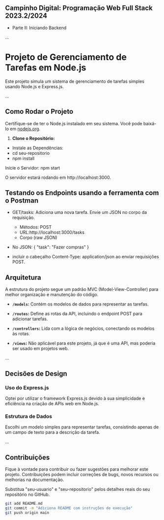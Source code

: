 ## Campinho Digital: Programação Web Full Stack 2023.2/2024 
- Parte II: Iniciando Backend
  
...

# Projeto de Gerenciamento de Tarefas em Node.js

Este projeto simula um sistema de gerenciamento de tarefas simples usando Node.js e Express.js.

...

## Como Rodar o Projeto

Certifique-se de ter o Node.js instalado em seu sistema. Você pode baixá-lo em [nodejs.org](https://nodejs.org/).

1. **Clone o Repositório:**

- Instale as Dependências:
- cd seu-repositorio
- npm install

Inicie o Servidor:
npm start

O servidor estará rodando em http://localhost:3000.

## Testando os Endpoints usando a ferramenta com o Postman

- GET/tasks: Adiciona uma nova tarefa. Envie um JSON no corpo da requisição.
  - Métodos: POST
  - URL:http://localhost:3000/tasks
  - Corpo (raw JSON)

- No JSON:
{
  "task": "Fazer compras"
}

- incluir o cabeçalho Content-Type: application/json ao enviar requisições POST.

## Arquitetura

A estrutura do projeto segue um padrão MVC (Model-View-Controller) para melhor organização e manutenção do código.

- **`/models`:** Contém os modelos de dados para representar as tarefas.

- **`/routes`:** Define as rotas da API, incluindo o endpoint POST para adicionar tarefas.

- **`/controllers`:** Lida com a lógica de negócios, conectando os modelos às rotas.

- **`/views`:** Não aplicável para este projeto, já que é uma API, mas poderia ser usado em projetos web.

...

## Decisões de Design

### Uso do Express.js

Optei por utilizar o framework Express.js devido à sua simplicidade e eficiência na criação de APIs web em Node.js.

### Estrutura de Dados

Escolhi um modelo simples para representar tarefas, consistindo apenas de um campo de texto para a descrição da tarefa.

...

## Contribuições

Fique à vontade para contribuir ou fazer sugestões para melhorar este projeto. Contribuições podem incluir correções de bugs, novos recursos ou melhorias na documentação.

Substitua "seu-usuario" e "seu-repositorio" pelos detalhes reais do seu repositório no GitHub.

```bash
git add README.md
git commit -m "Adiciona README com instruções de execução"
git push origin main

